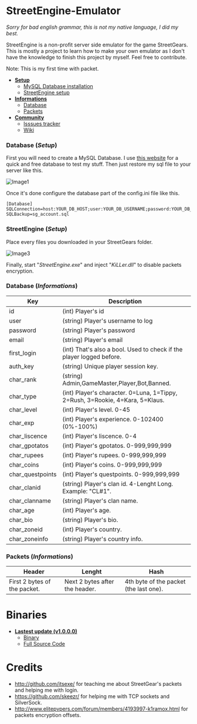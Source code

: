 # StreetEngine-Emulator
*Sorry for bad english grammar, this is not my native language, I did my best.*

StreetEngine is a non-profit server side emulator for the game StreetGears. This is mostly a project to learn how to make your own emulator as I don't have the knowledge to finish this project by myself. Feel free to contribute.

Note: This is my first time with packet.

- [**Setup**](#database-setup)
  - [MySQL Database installation](#database-setup)
  - [StreetEngine setup](#streetengine-setup)
- [**Informations**](#database-informations)
  - [Database](#database-informations)
  - [Packets](#packets-informations)
- [**Community**](https://github.com/greatmaes/StreetEngine-Emulator/wiki)
  - [Isssues tracker](https://github.com/greatmaes/StreetEngine-Emulator/issues)
  - [Wiki](https://github.com/greatmaes/StreetEngine-Emulator/wiki)

### Database (*Setup*)

First you will need to create a MySQL Database. I use [this website](http://www.freemysqlhosting.net/) for a quick and free database to test my stuff. Then just restore my sql file to your server like this.

![Image1](https://raw.githubusercontent.com/greatmaes/StreetEngine-Emulator/master/EngineAssets/Screenshots/Screenshot-2.jpg)

Once it's done configure the database part of the config.ini file like this.

```
[Database]
SQLConnection=host:YOUR_DB_HOST;user:YOUR_DB_USERNAME;password:YOUR_DB_PASSWORD;database:YOUR_DB_NAME;
SQLBackup=sg_account.sql
```

### StreetEngine (*Setup*)

Place every files you downloaded in your StreetGears folder.

![Image3](https://raw.githubusercontent.com/greatmaes/StreetEngine-Emulator/master/EngineAssets/Screenshots/Screenshot-4.jpg)

Finally, start "*StreetEngine.exe*" and inject "*KiLLer.dll*" to disable packets encryption.

### Database (*Informations*)
Key | Description
--- | -----------
id    | (int) Player's id
user   | (string) Player's username to log
password    | (string) Player's password
email   | (string) Player's email
first_login   | (int) That's also a bool. Used to check if the player logged before.
auth_key    | (string) Unique player session key.
char_rank   | (string) Admin,GameMaster,Player,Bot,Banned.
char_type   | (int) Player's character. 0=Luna, 1=Tippy, 2=Rush, 3=Rookie, 4=Kara, 5=Klaus.
char_level  | (int) Player's level. 0-45
char_exp    | (int) Player's experience. 0-102400 (0%-100%)
char_liscence   | (int) Player's liscence. 0-4
char_gpotatos   | (int) Player's gpotatos. 0-999,999,999
char_rupees   | (int) Player's rupees. 0-999,999,999
char_coins   | (int) Player's coins. 0-999,999,999
char_questpoints   | (int) Player's questpoints. 0-999,999,999
char_clanid   | (string) Player's clan id. 4-Lenght Long. Example: "CL#1". 
char_clanname   | (string) Player's clan name.
char_age    | (int) Player's age.
char_bio    | (string) Player's bio.
char_zoneid   | (int) Player's country.
char_zoneinfo   | (string) Player's country info.

### Packets (*Informations*)
Header | Lenght | Hash
------ | ------ | ----
First 2 bytes of the packet. | Next 2 bytes after the header. | 4th byte of the packet (the last one).

# Binaries
- [**Lastest update (v1.0.0.0)**](https://github.com/greatmaes/StreetEngine-Emulator/releases/tag/1.0.0.0)
  - [Binary](https://github.com/greatmaes/StreetEngine-Emulator/releases/download/1.0.0.0/StreetEngine-Emulator-Binary.rar)
  - [Full Source Code](https://github.com/greatmaes/StreetEngine-Emulator/releases/download/1.0.0.0/StreetEngine-Emulator-Full-Source.rar)

# Credits
- http://github.com/itsexe/ for teaching me about StreetGear's packets and helping me with login.
- https://github.com/skeezr/ for helping me with TCP sockets and SilverSock.
- http://www.elitepvpers.com/forum/members/4193997-k1ramox.html for packets encryption offsets. 
